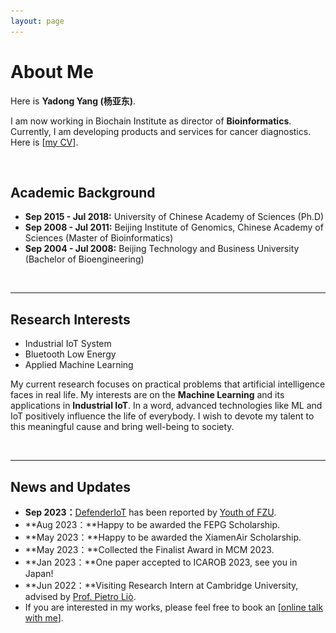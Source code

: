 ```yaml
---
layout: page
---
```


# About Me
[^_^]:
    <img src="images/yangyadong.jpg" class="floatpic" width="360" height="480">

Here is **Yadong Yang (杨亚东)**.

I am now working in Biochain Institute as director of **Bioinformatics**. 
Currently, I am developing products and services for cancer diagnostics. Here is [[my CV](https://caihanlin.com/file/CV-HanlinCAI.pdf)].

<br>

## Academic Background



- **Sep 2015 - Jul 2018:** University of Chinese Academy of Sciences (Ph.D)
- **Sep 2008 - Jul 2011:** Beijing Institute of Genomics, Chinese Academy of Sciences (Master of Bioinformatics)
- **Sep 2004 - Jul 2008:** Beijing Technology and Business University (Bachelor of Bioengineering)

<br>

---

## Research Interests

- Industrial IoT System
- Bluetooth Low Energy
- Applied Machine Learning

My current research focuses on practical problems that artificial intelligence faces in real life. My interests are on the **Machine Learning** and its applications in **Industrial IoT**. In a word, advanced technologies like ML and IoT positively influence the life of everybody.  I wish to devote my talent to this meaningful cause and bring well-being to society.

<br>

---

## News and Updates

- **Sep 2023：**[DefenderIoT](https://fzuiot.site/) has been reported by [Youth of FZU](https://mp.weixin.qq.com/s/MF2NJQtEHsVwsm8Ym-l7Gg).
- **Aug 2023：**Happy to be awarded the FEPG Scholarship.
- **May 2023：**Happy to be awarded the XiamenAir Scholarship.
- **May 2023：**Collected the Finalist Award in MCM 2023.
- **Jan 2023：**One paper accepted to ICAROB 2023, see you in Japan!
- **Jun 2022：**Visiting Research Intern at Cambridge University, advised by [Prof. Pietro Liò](https://www.cl.cam.ac.uk/~pl219/ ).
- If you are interested in my works, please feel free to book an [[online talk with me](https://calendly.com/lancecai/meet-with-lance)].

